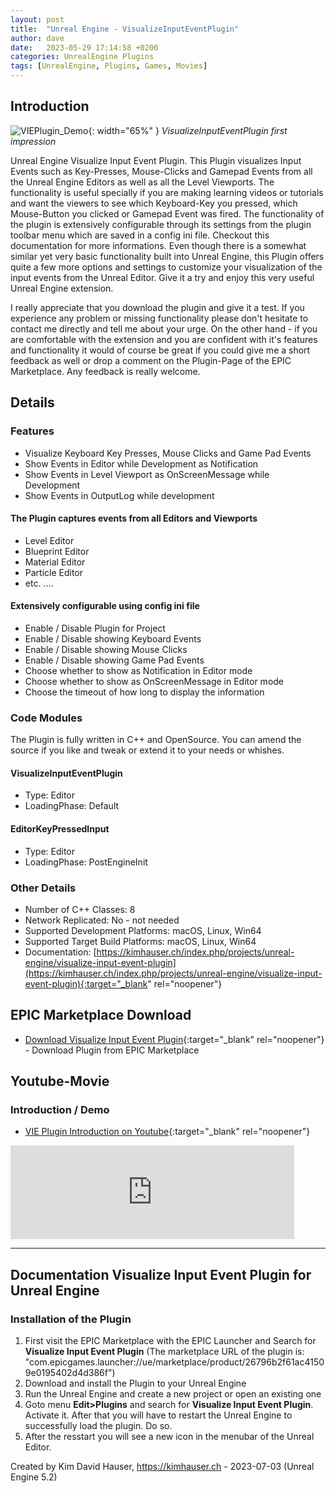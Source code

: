 ```yaml
---
layout: post
title:  "Unreal Engine - VisualizeInputEventPlugin"
author: dave
date:   2023-05-29 17:14:58 +0200
categories: UnrealEngine Plugins
tags: [UnrealEngine, Plugins, Games, Movies]
---
```


## Introduction
![VIEPlugin\_Demo](../../assets/img/projects/uevisualizeinputeventplugin/UE_VIE_Plugin-Screen-Featured-1920x1080-2023-06-27.png){: width="65%" }
_VisualizeInputEventPlugin first impression_

Unreal Engine Visualize Input Event Plugin. This Plugin visualizes Input Events such as Key-Presses, Mouse-Clicks and Gamepad Events from all the Unreal Engine Editors as well as all the Level Viewports. The functionality is useful specially if you are making learning videos or tutorials and want the viewers to see which Keyboard-Key you pressed, which Mouse-Button you clicked or Gamepad Event was fired. The functionality of the plugin is extensively configurable through its settings from the plugin toolbar menu which are saved in a config ini file. Checkout this documentation for more informations. Even though there is a somewhat similar yet very basic functionality built into Unreal Engine, this Plugin offers quite a few more options and settings to customize your visualization of the input events from the Unreal Editor. Give it a try and enjoy this very useful Unreal Engine extension.

I really appreciate that you download the plugin and give it a test. If you experience any problem or missing functionality please don't hesitate to contact me directly and tell me about your urge. On the other hand - if you are comfortable with the extension and you are confident with it's features and functionality it would of course be great if you could give me a short feedback as well or drop a comment on the Plugin-Page of the EPIC Marketplace. Any feedback is really welcome.

## Details

### Features
- Visualize Keyboard Key Presses, Mouse Clicks and Game Pad Events
- Show Events in Editor while Development as Notification
- Show Events in Level Viewport as OnScreenMessage while Development
- Show Events in OutputLog while development

#### The Plugin captures events from all Editors and Viewports
- Level Editor
- Blueprint Editor
- Material Editor
- Particle Editor
- etc. ....

#### Extensively configurable using config ini file
- Enable / Disable Plugin for Project
- Enable / Disable showing Keyboard Events
- Enable / Disable showing Mouse Clicks
- Enable / Disable showing Game Pad Events
- Choose whether to show as Notification in Editor mode
- Choose whether to show as OnScreenMessage in Editor mode
- Choose the timeout of how long to display the information

### Code Modules
The Plugin is fully written in C++ and OpenSource. You can amend the source if you like and tweak or extend it to your needs or whishes.

#### VisualizeInputEventPlugin
- Type: Editor
- LoadingPhase: Default

#### EditorKeyPressedInput
- Type: Editor
- LoadingPhase: PostEngineInit

### Other Details
- Number of C++ Classes: 8
- Network Replicated: No - not needed
- Supported Development Platforms: macOS, Linux, Win64
- Supported Target Build Platforms: macOS, Linux, Win64
- Documentation: [https://kimhauser.ch/index.php/projects/unreal-engine/visualize-input-event-plugin](https://kimhauser.ch/index.php/projects/unreal-engine/visualize-input-event-plugin){:target="_blank" rel="noopener"}


## EPIC Marketplace Download
- [Download Visualize Input Event Plugin](https://www.unrealengine.com/marketplace/en-US/product/26796b2f61ac41509e0195402d4d386f){:target="_blank" rel="noopener"} - Download Plugin from EPIC Marketplace


## Youtube-Movie
### Introduction / Demo
- [VIE Plugin Introduction on Youtube](https://youtu.be/eqyuU1cIx8I){:target="_blank" rel="noopener"}

<div class="container-responsive-iframe">
  <iframe class="responsive-iframe" src="https://www.youtube.com/embed/eqyuU1cIx8I" title="YouTube video player" width="90%" frameborder="0" allow="accelerometer; autoplay; clipboard-write; encrypted-media; gyroscope; picture-in-picture" allowfullscreen></iframe>
</div>

---

## Documentation Visualize Input Event Plugin for Unreal Engine 
### Installation of the Plugin
1. First visit the EPIC Marketplace with the EPIC Launcher and Search for **Visualize Input Event Plugin** (The marketplace URL of the plugin is: "com.epicgames.launcher://ue/marketplace/product/26796b2f61ac41509e0195402d4d386f")
2. Download and install the Plugin to your Unreal Engine
3. Run the Unreal Engine and create a new project or open an existing one
4. Goto menu **Edit>Plugins** and search for **Visualize Input Event Plugin**. Activate it. After that you will have to restart the Unreal Engine to successfully load the plugin. Do so.
5. After the resstart you will see a new icon in the menubar of the Unreal Editor.


Created by Kim David Hauser, https://kimhauser.ch - 2023-07-03 (Unreal Engine 5.2)